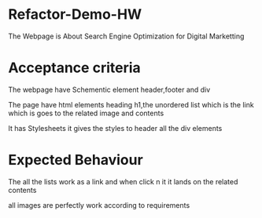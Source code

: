 # Refactor-Demo-HW
The Webpage is About Search Engine Optimization for Digital Marketting 

# Acceptance criteria
The webpage have Schementic element header,footer and div

The page have html elements heading h1,the unordered list which is the link which is goes to the related image and contents 

It has Stylesheets it gives the styles to header all the div elements 

# Expected Behaviour

The all the lists work as a link and when click n it it lands on the related contents

all images are perfectly work according to requirements
